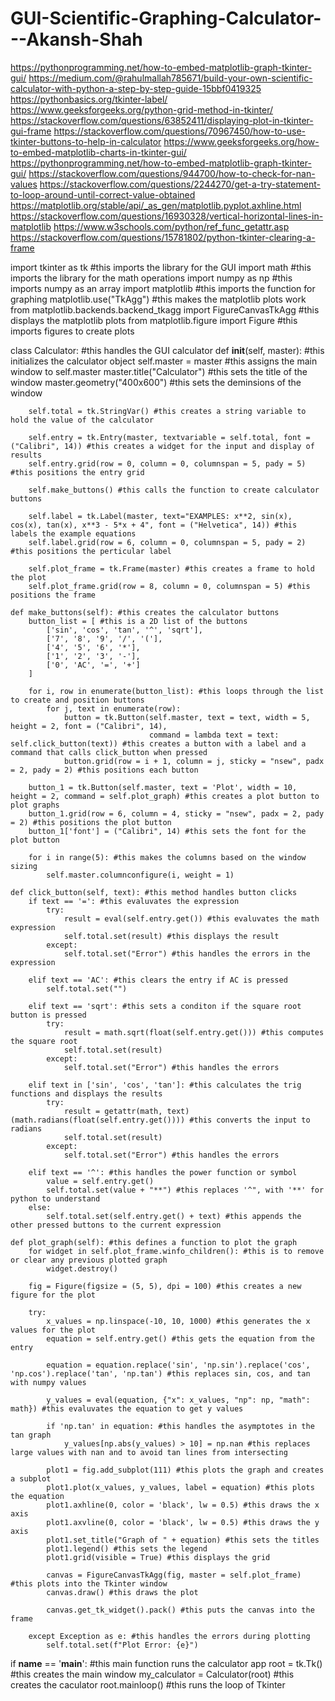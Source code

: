 # GUI-Scientific-Graphing-Calculator---Akansh-Shah
https://pythonprogramming.net/how-to-embed-matplotlib-graph-tkinter-gui/
https://medium.com/@rahulmallah785671/build-your-own-scientific-calculator-with-python-a-step-by-step-guide-15bbf0419325
https://pythonbasics.org/tkinter-label/
https://www.geeksforgeeks.org/python-grid-method-in-tkinter/
https://stackoverflow.com/questions/63852411/displaying-plot-in-tkinter-gui-frame
https://stackoverflow.com/questions/70967450/how-to-use-tkinter-buttons-to-help-in-calculator
https://www.geeksforgeeks.org/how-to-embed-matplotlib-charts-in-tkinter-gui/ 
https://pythonprogramming.net/how-to-embed-matplotlib-graph-tkinter-gui/
https://stackoverflow.com/questions/944700/how-to-check-for-nan-values
https://stackoverflow.com/questions/2244270/get-a-try-statement-to-loop-around-until-correct-value-obtained
https://matplotlib.org/stable/api/_as_gen/matplotlib.pyplot.axhline.html
https://stackoverflow.com/questions/16930328/vertical-horizontal-lines-in-matplotlib
https://www.w3schools.com/python/ref_func_getattr.asp
https://stackoverflow.com/questions/15781802/python-tkinter-clearing-a-frame

import tkinter as tk #this imports the library for the GUI
import math #this imports the library for the math operations 
import numpy as np #this imports numpy as an array 
import matplotlib #this imports the function for graphing 
matplotlib.use("TkAgg") #this makes the matplotlib plots work
from matplotlib.backends.backend_tkagg import FigureCanvasTkAgg #this displays the matplotlib plots
from matplotlib.figure import Figure #this imports figures to create plots

class Calculator: #this handles the GUI calculator 
    def __init__(self, master): #this initializes the calculator object
        self.master = master #this assigns the main window to self.master
        master.title("Calculator") #this sets the title of the window
        master.geometry("400x600") #this sets the deminsions of the window

        self.total = tk.StringVar() #this creates a string variable to hold the value of the calculator 

        self.entry = tk.Entry(master, textvariable = self.total, font = ("Calibri", 14)) #this creates a widget for the input and display of results
        self.entry.grid(row = 0, column = 0, columnspan = 5, pady = 5) #this positions the entry grid 

        self.make_buttons() #this calls the function to create calculator buttons

        self.label = tk.Label(master, text="EXAMPLES: x**2, sin(x), cos(x), tan(x), x**3 - 5*x + 4", font = ("Helvetica", 14)) #this labels the example equations 
        self.label.grid(row = 6, column = 0, columnspan = 5, pady = 2) #this positions the perticular label
        
        self.plot_frame = tk.Frame(master) #this creates a frame to hold the plot 
        self.plot_frame.grid(row = 8, column = 0, columnspan = 5) #this positions the frame 

    def make_buttons(self): #this creates the calculator buttons 
        button_list = [ #this is a 2D list of the buttons 
            ['sin', 'cos', 'tan', '^', 'sqrt'],
            ['7', '8', '9', '/', '('],
            ['4', '5', '6', '*'],
            ['1', '2', '3', '-'],
            ['0', 'AC', '=', '+']
        ]

        for i, row in enumerate(button_list): #this loops through the list to create and position buttons
            for j, text in enumerate(row): 
                button = tk.Button(self.master, text = text, width = 5, height = 2, font = ("Calibri", 14),
                                   command = lambda text = text: self.click_button(text)) #this creates a button with a label and a command that calls click_button when pressed 
                button.grid(row = i + 1, column = j, sticky = "nsew", padx = 2, pady = 2) #this positions each button 

        button_1 = tk.Button(self.master, text = 'Plot', width = 10, height = 2, command = self.plot_graph) #this creates a plot button to plot graphs 
        button_1.grid(row = 6, column = 4, sticky = "nsew", padx = 2, pady = 2) #this positions the plot button 
        button_1['font'] = ("Calibri", 14) #this sets the font for the plot button 

        for i in range(5): #this makes the columns based on the window sizing 
            self.master.columnconfigure(i, weight = 1) 

    def click_button(self, text): #this method handles button clicks 
        if text == '=': #this evaluvates the expression
            try:
                result = eval(self.entry.get()) #this evaluvates the math expression 
                self.total.set(result) #this displays the result 
            except:
                self.total.set("Error") #this handles the errors in the expression 

        elif text == 'AC': #this clears the entry if AC is pressed 
            self.total.set("") 

        elif text == 'sqrt': #this sets a conditon if the square root button is pressed 
            try:
                result = math.sqrt(float(self.entry.get())) #this computes the square root 
                self.total.set(result) 
            except:
                self.total.set("Error") #this handles the errors 

        elif text in ['sin', 'cos', 'tan']: #this calculates the trig functions and displays the results 
            try:
                result = getattr(math, text)(math.radians(float(self.entry.get()))) #this converts the input to radians 
                self.total.set(result)
            except:
                self.total.set("Error") #this handles the errors 

        elif text == '^': #this handles the power function or symbol 
            value = self.entry.get() 
            self.total.set(value + "**") #this replaces '^", with '**' for python to understand 
        else:
            self.total.set(self.entry.get() + text) #this appends the other pressed buttons to the current expression 

    def plot_graph(self): #this defines a function to plot the graph 
        for widget in self.plot_frame.winfo_children(): #this is to remove or clear any previous plotted graph 
            widget.destroy() 

        fig = Figure(figsize = (5, 5), dpi = 100) #this creates a new figure for the plot 

        try:
            x_values = np.linspace(-10, 10, 1000) #this generates the x values for the plot 
            equation = self.entry.get() #this gets the equation from the entry 

            equation = equation.replace('sin', 'np.sin').replace('cos', 'np.cos').replace('tan', 'np.tan') #this replaces sin, cos, and tan with numpy values

            y_values = eval(equation, {"x": x_values, "np": np, "math": math}) #this evaluvates the equation to get y values 

            if 'np.tan' in equation: #this handles the asymptotes in the tan graph 
                y_values[np.abs(y_values) > 10] = np.nan #this replaces large values with nan and to avoid tan lines from intersecting 

            plot1 = fig.add_subplot(111) #this plots the graph and creates a subplot 
            plot1.plot(x_values, y_values, label = equation) #this plots the equation 
            plot1.axhline(0, color = 'black', lw = 0.5) #this draws the x axis  
            plot1.axvline(0, color = 'black', lw = 0.5) #this draws the y axis 
            plot1.set_title("Graph of " + equation) #this sets the titles 
            plot1.legend() #this sets the legend 
            plot1.grid(visible = True) #this displays the grid 

            canvas = FigureCanvasTkAgg(fig, master = self.plot_frame) #this plots into the Tkinter window  
            canvas.draw() #this draws the plot

            canvas.get_tk_widget().pack() #this puts the canvas into the frame 

        except Exception as e: #this handles the errors during plotting 
            self.total.set(f"Plot Error: {e}")

if __name__ == '__main__': #this main function runs the calculator app 
    root = tk.Tk() #this creates the main window 
    my_calculator = Calculator(root) #this creates the caculator 
    root.mainloop() #this runs the loop of Tkinter
